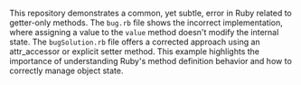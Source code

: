 This repository demonstrates a common, yet subtle, error in Ruby related to getter-only methods.  The `bug.rb` file shows the incorrect implementation, where assigning a value to the `value` method doesn't modify the internal state. The `bugSolution.rb` file offers a corrected approach using an attr_accessor or explicit setter method. This example highlights the importance of understanding Ruby's method definition behavior and how to correctly manage object state.